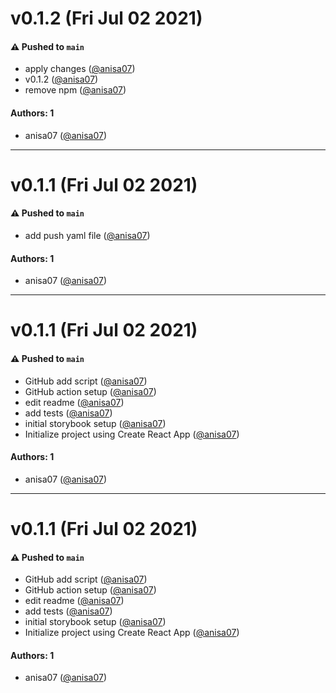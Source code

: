 # v0.1.2 (Fri Jul 02 2021)

#### ⚠️ Pushed to `main`

- apply changes ([@anisa07](https://github.com/anisa07))
- v0.1.2 ([@anisa07](https://github.com/anisa07))
- remove npm ([@anisa07](https://github.com/anisa07))

#### Authors: 1

- anisa07 ([@anisa07](https://github.com/anisa07))

---

# v0.1.1 (Fri Jul 02 2021)

#### ⚠️ Pushed to `main`

- add push yaml file ([@anisa07](https://github.com/anisa07))

#### Authors: 1

- anisa07 ([@anisa07](https://github.com/anisa07))

---

# v0.1.1 (Fri Jul 02 2021)

#### ⚠️ Pushed to `main`

- GitHub add script ([@anisa07](https://github.com/anisa07))
- GitHub action setup ([@anisa07](https://github.com/anisa07))
- edit readme ([@anisa07](https://github.com/anisa07))
- add tests ([@anisa07](https://github.com/anisa07))
- initial storybook setup ([@anisa07](https://github.com/anisa07))
- Initialize project using Create React App ([@anisa07](https://github.com/anisa07))

#### Authors: 1

- anisa07 ([@anisa07](https://github.com/anisa07))

---

# v0.1.1 (Fri Jul 02 2021)

#### ⚠️ Pushed to `main`

- GitHub add script ([@anisa07](https://github.com/anisa07))
- GitHub action setup ([@anisa07](https://github.com/anisa07))
- edit readme ([@anisa07](https://github.com/anisa07))
- add tests ([@anisa07](https://github.com/anisa07))
- initial storybook setup ([@anisa07](https://github.com/anisa07))
- Initialize project using Create React App ([@anisa07](https://github.com/anisa07))

#### Authors: 1

- anisa07 ([@anisa07](https://github.com/anisa07))
